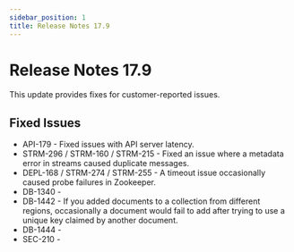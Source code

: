 ```yaml
---
sidebar_position: 1
title: Release Notes 17.9
---
```


# Release Notes 17.9

This update provides fixes for customer-reported issues.

## Fixed Issues

* API-179 - Fixed issues with API server latency.
* STRM-296 / STRM-160 / STRM-215 - Fixed an issue where a metadata error in streams caused duplicate messages.
* DEPL-168 / STRM-274 / STRM-255 - A timeout issue occasionally caused probe failures in Zookeeper.
* DB-1340 - 
* DB-1442 - If you added documents to a collection from different regions, occasionally a document would fail to add after trying to use a unique key claimed by another document.
* DB-1444 - 
* SEC-210 - 

